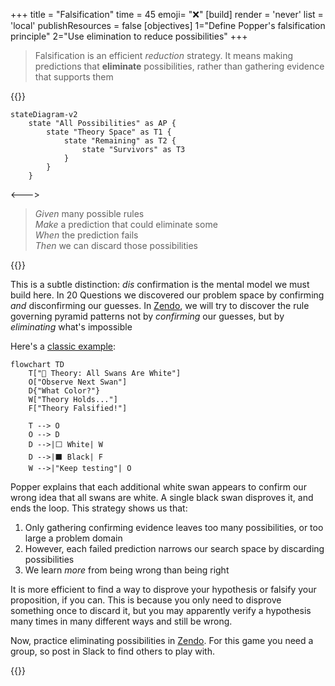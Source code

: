 +++
title = "Falsification"
time = 45
emoji= "❌"
[build]
  render = 'never'
  list = 'local'
  publishResources = false
[objectives]
    1="Define Popper's falsification principle"
    2="Use elimination to reduce possibilities"
+++

> Falsification is an efficient _reduction_ strategy. It means making predictions that **eliminate** possibilities, rather than gathering evidence that supports them

{{<columns>}}

```mermaid
stateDiagram-v2
    state "All Possibilities" as AP {
        state "Theory Space" as T1 {
            state "Remaining" as T2 {
                state "Survivors" as T3
            }
        }
    }
```

<--->

> _Given_ many possible rules  
> _Make_ a prediction that could eliminate some  
> _When_ the prediction fails  
> _Then_ we can discard those possibilities

{{</columns>}}

This is a subtle distinction: _dis_ confirmation is the mental model we must build here. In 20 Questions we discovered our problem space by confirming _and_ disconfirming our guesses. In [Zendo](https://www.looneylabs.com/games/zendo), we will try to discover the rule governing pyramid patterns not by _confirming_ our guesses, but by _eliminating_ what's impossible

Here's a [classic example](https://simple.wikipedia.org/wiki/Falsifiability):

```mermaid
flowchart TD
    T["🦢 Theory: All Swans Are White"]
    O["Observe Next Swan"]
    D{"What Color?"}
    W["Theory Holds..."]
    F["Theory Falsified!"]

    T --> O
    O --> D
    D -->|⬜ White| W
    D -->|⬛ Black| F
    W -->|"Keep testing"| O

```

Popper explains that each additional white swan appears to confirm our wrong idea that all swans are white. A single black swan disproves it, and ends the loop. This strategy shows us that:

1. Only gathering confirming evidence leaves too many possibilities, or too large a problem domain
2. However, each failed prediction narrows our search space by discarding possibilities
3. We learn _more_ from being wrong than being right

It is more efficient to find a way to disprove your hypothesis or falsify your proposition, if you can. This is because you only need to disprove something once to discard it, but you may apparently verify a hypothesis many times in many different ways and still be wrong.

Now, practice eliminating possibilities in [Zendo](https://www.koryheath.com/zendo/). For this game you need a group, so post in Slack to find others to play with.

{{<blocklink
  src="https://www.perlkonig.com/zendo/"
  name="Zendo"
  caption="Eliminate to learn"
  time="20" >}}
